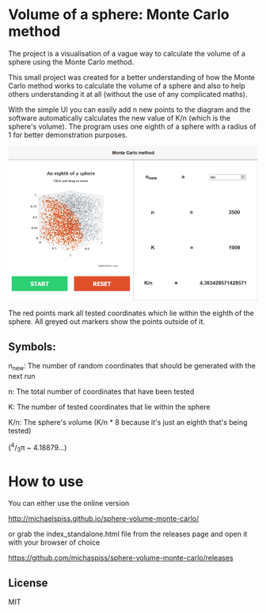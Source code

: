 # Volume of a sphere: Monte Carlo method
The project is a visualisation of a vague way to calculate the volume of a sphere using the Monte Carlo method.

This small project was created for a better understanding of how the Monte Carlo method works to calculate the volume of a sphere and also to help others understanding it at all (without the use of any complicated maths).

With the simple UI you can easily add n new points to the diagram and the software automatically calculates the new value of K/n (which is the sphere's volume).
The program uses one eighth of a sphere with a radius of 1 for better demonstration purposes.

![Alt](screenshot.png)

The red points mark all tested coordinates which lie within the eighth of the sphere. All greyed out markers show the points outside of it.

## Symbols:
n<sub>new</sub>: The number of random coordinates that should be generated with the next run

n: The total number of coordinates that have been tested

K: The number of tested coordinates that lie within the sphere

K/n: The sphere's volume (K/n * 8 because it's just an eighth that's being tested)

(<sup>4</sup>/<sub>3</sub>π ~ 4.18879...)

# How to use

You can either use the online version

http://michaelspiss.github.io/sphere-volume-monte-carlo/

or grab the index_standalone.html file from the releases page and open it with your browser of choice


https://github.com/michaspiss/sphere-volume-monte-carlo/releases


License
---
MIT
